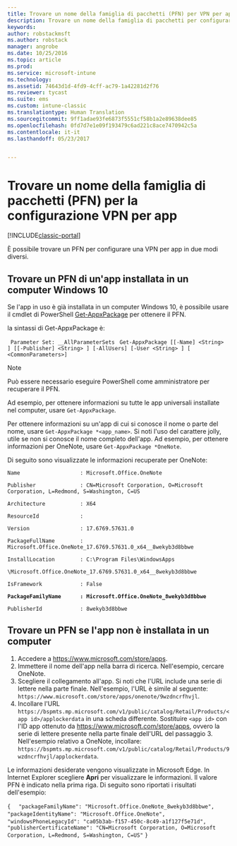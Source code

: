 ```yaml
---
title: Trovare un nome della famiglia di pacchetti (PFN) per VPN per app | Documentazione Microsoft
description: Trovare un nome della famiglia di pacchetti per configurare una VPN per app.
keywords: 
author: robstackmsft
ms.author: robstack
manager: angrobe
ms.date: 10/25/2016
ms.topic: article
ms.prod: 
ms.service: microsoft-intune
ms.technology: 
ms.assetid: 74643d1d-4fd9-4cff-ac79-1a42281d2f76
ms.reviewer: tycast
ms.suite: ems
ms.custom: intune-classic
ms.translationtype: Human Translation
ms.sourcegitcommit: 9ff1adae93fe6873f5551cf58b1a2e89638dee85
ms.openlocfilehash: 0fd7d7e1e09f193479c6ad221c8ace7470942c5a
ms.contentlocale: it-it
ms.lasthandoff: 05/23/2017


---
```


# <a name="find-a-package-family-name-pfn-for-per-app-vpn-configuration"></a>Trovare un nome della famiglia di pacchetti (PFN) per la configurazione VPN per app

[!INCLUDE[classic-portal](../includes/classic-portal.md)]

È possibile trovare un PFN per configurare una VPN per app in due modi diversi.

## <a name="find-a-pfn-for-an-app-thats-installed-on-a-windows-10-computer"></a>Trovare un PFN di un'app installata in un computer Windows 10

Se l'app in uso è già installata in un computer Windows 10, è possibile usare il cmdlet di PowerShell [Get-AppxPackage](https://technet.microsoft.com/library/hh856044.aspx) per ottenere il PFN.

la sintassi di Get-AppxPackage è:

` Parameter Set: __AllParameterSets`
` Get-AppxPackage [[-Name] <String> ] [[-Publisher] <String> ] [-AllUsers] [-User <String> ] [ <CommonParameters>]`

> [!NOTE]
Può essere necessario eseguire PowerShell come amministratore per recuperare il PFN.

Ad esempio, per ottenere informazioni su tutte le app universali installate nel computer, usare `Get-AppxPackage`.

Per ottenere informazioni su un'app di cui si conosce il nome o parte del nome, usare `Get-AppxPackage *<app_name>`. Si noti l'uso del carattere jolly, utile se non si conosce il nome completo dell'app. Ad esempio, per ottenere informazioni per OneNote, usare `Get-AppxPackage *OneNote`.


Di seguito sono visualizzate le informazioni recuperate per OneNote:

`Name                   : Microsoft.Office.OneNote`

`Publisher              : CN=Microsoft Corporation, O=Microsoft Corporation, L=Redmond, S=Washington, C=US`

`Architecture           : X64`

`ResourceId             :`

`Version                : 17.6769.57631.0`

`PackageFullName        : Microsoft.Office.OneNote_17.6769.57631.0_x64__8wekyb3d8bbwe`

`InstallLocation        : C:\Program Files\WindowsApps`

`\Microsoft.Office.OneNote_17.6769.57631.0_x64__8wekyb3d8bbwe`

`IsFramework            : False`

**`PackageFamilyName      : Microsoft.Office.OneNote_8wekyb3d8bbwe`**

`PublisherId            : 8wekyb3d8bbwe`



## <a name="find-a-pfn-if-the-app-is-not-installed-on-a-computer"></a>Trovare un PFN se l'app non è installata in un computer

1.    Accedere a https://www.microsoft.com/store/apps.
2.    Immettere il nome dell'app nella barra di ricerca. Nell'esempio, cercare OneNote.
3.    Scegliere il collegamento all'app. Si noti che l'URL include una serie di lettere nella parte finale. Nell'esempio, l'URL è simile al seguente: `https://www.microsoft.com/store/apps/onenote/9wzdncrfhvjl`.
4.    Incollare l'URL `https://bspmts.mp.microsoft.com/v1/public/catalog/Retail/Products/<app id>/applockerdata` in una scheda differente. Sostituire `<app id>` con l'ID app ottenuto da https://www.microsoft.com/store/apps, ovvero la serie di lettere presente nella parte finale dell'URL del passaggio 3. Nell'esempio relativo a OneNote, incollare: `https://bspmts.mp.microsoft.com/v1/public/catalog/Retail/Products/9wzdncrfhvjl/applockerdata`.

Le informazioni desiderate vengono visualizzate in Microsoft Edge. In Internet Explorer scegliere **Apri** per visualizzare le informazioni. Il valore PFN è indicato nella prima riga. Di seguito sono riportati i risultati dell'esempio:


`{`
`  "packageFamilyName": "Microsoft.Office.OneNote_8wekyb3d8bbwe",`
`  "packageIdentityName": "Microsoft.Office.OneNote",`
`  "windowsPhoneLegacyId": "ca05b3ab-f157-450c-8c49-a1f127f5e71d",`
`  "publisherCertificateName": "CN=Microsoft Corporation, O=Microsoft Corporation, L=Redmond, S=Washington, C=US"`
`}`

